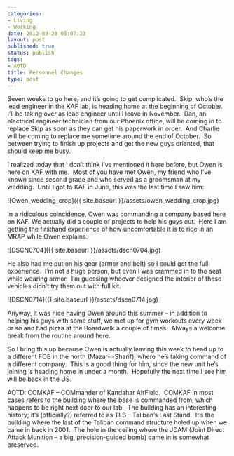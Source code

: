 ```yaml
---
categories:
- Living
- Working
date: 2012-09-20 05:07:23
layout: post
published: true
status: publish
tags:
- AOTD
title: Personnel Changes
type: post
---
```


Seven weeks to go here, and it’s going to get complicated.  Skip, who’s the
lead engineer in the KAF lab, is heading home at the beginning of October.
I’ll be taking over as lead engineer until I leave in November.  Dan, an
electrical engineer technician from our Phoenix office, will be coming in to
replace Skip as soon as they can get his paperwork in order.  And Charlie will
be coming to replace me sometime around the end of October.  So between trying
to finish up projects and get the new guys oriented, that should keep me busy.

I realized today that I don’t think I’ve mentioned it here before, but Owen is
here on KAF with me.  Most of you have met Owen, my friend who I’ve known
since second grade and who served as a groomsman at my wedding.  Until I got
to KAF in June, this was the last time I saw him:

![Owen_wedding_crop]({{ site.baseurl }}/assets/owen_wedding_crop.jpg)

In a ridiculous coincidence, Owen was commanding a company based here on KAF.
We actually did a couple of projects to help his guys out.  Here I am getting
the firsthand experience of how uncomfortable it is to ride in an MRAP while
Owen explains:

![DSCN0704]({{ site.baseurl }}/assets/dscn0704.jpg)

He also had me put on his gear (armor and belt) so I could get the full
experience.  I’m not a huge person, but even I was crammed in to the seat
while wearing armor.  I’m guessing whoever designed the interior of these
vehicles didn’t try them out with full kit.

![DSCN0714]({{ site.baseurl }}/assets/dscn0714.jpg)

Anyway, it was nice having Owen around this summer – in addition to helping
his guys with some stuff, we met up for gym workouts every week or so and had
pizza at the Boardwalk a couple of times.  Always a welcome break from the
routine around here.

So I bring this up because Owen is actually leaving this week to head up to a
different FOB in the north (Mazar-i-Sharif), where he’s taking command of a
different company.  This is a good thing for him, since the new unit he’s
joining is heading home in under a month.  Hopefully the next time I see him
will be back in the US.

AOTD: COMKAF – COMmander of Kandahar AirField.  COMKAF in most cases refers to
the building where the base is commanded from, which happens to be right next
door to our lab.  The building has an interesting history; it’s (officially?)
referred to as TLS – Taliban’s Last Stand.  It’s the building where the last
of the Taliban command structure holed up when we came in back in 2001.  The
hole in the ceiling where the JDAM (Joint Direct Attack Munition – a big,
precision-guided bomb) came in is somewhat preserved.